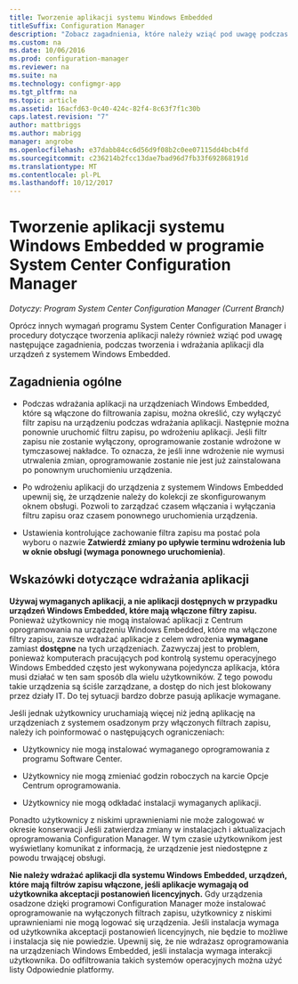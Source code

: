 ```yaml
---
title: Tworzenie aplikacji systemu Windows Embedded
titleSuffix: Configuration Manager
description: "Zobacz zagadnienia, które należy wziąć pod uwagę podczas tworzenia i wdrażania aplikacji dla urządzeń z systemem Windows Embedded."
ms.custom: na
ms.date: 10/06/2016
ms.prod: configuration-manager
ms.reviewer: na
ms.suite: na
ms.technology: configmgr-app
ms.tgt_pltfrm: na
ms.topic: article
ms.assetid: 16acfd63-0c40-424c-82f4-8c63f7f1c30b
caps.latest.revision: "7"
author: mattbriggs
ms.author: mabrigg
manager: angrobe
ms.openlocfilehash: e37dabb84cc6d56d9f08b2c0ee07115dd4bcb4fd
ms.sourcegitcommit: c236214b2fcc13dae7bad96d7fb33f692868191d
ms.translationtype: MT
ms.contentlocale: pl-PL
ms.lasthandoff: 10/12/2017
---
```

# <a name="create-windows-embedded-applications-with-system-center-configuration-manager"></a>Tworzenie aplikacji systemu Windows Embedded w programie System Center Configuration Manager

*Dotyczy: Program System Center Configuration Manager (Current Branch)*

Oprócz innych wymagań programu System Center Configuration Manager i procedury dotyczące tworzenia aplikacji należy również wziąć pod uwagę następujące zagadnienia, podczas tworzenia i wdrażania aplikacji dla urządzeń z systemem Windows Embedded.  

## <a name="general-considerations"></a>Zagadnienia ogólne  

-   Podczas wdrażania aplikacji na urządzeniach Windows Embedded, które są włączone do filtrowania zapisu, można określić, czy wyłączyć filtr zapisu na urządzeniu podczas wdrażania aplikacji. Następnie można ponownie uruchomić filtru zapisu, po wdrożeniu aplikacji. Jeśli filtr zapisu nie zostanie wyłączony, oprogramowanie zostanie wdrożone w tymczasowej nakładce. To oznacza, że jeśli inne wdrożenie nie wymusi utrwalenia zmian, oprogramowanie zostanie nie jest już zainstalowana po ponownym uruchomieniu urządzenia.  

-   Po wdrożeniu aplikacji do urządzenia z systemem Windows Embedded upewnij się, że urządzenie należy do kolekcji ze skonfigurowanym oknem obsługi. Pozwoli to zarządzać czasem włączania i wyłączania filtru zapisu oraz czasem ponownego uruchomienia urządzenia.  

-   Ustawienia kontrolujące zachowanie filtra zapisu ma postać pola wyboru o nazwie **Zatwierdź zmiany po upływie terminu wdrożenia lub w oknie obsługi (wymaga ponownego uruchomienia)**.  

## <a name="tips-for-deploying-applications"></a>Wskazówki dotyczące wdrażania aplikacji  

**Używaj wymaganych aplikacji, a nie aplikacji dostępnych w przypadku urządzeń Windows Embedded, które mają włączone filtry zapisu.** Ponieważ użytkownicy nie mogą instalować aplikacji z Centrum oprogramowania na urządzeniu Windows Embedded, które ma włączone filtry zapisu, zawsze wdrażać aplikacje z celem wdrożenia **wymagane** zamiast **dostępne** na tych urządzeniach. Zazwyczaj jest to problem, ponieważ komputerach pracujących pod kontrolą systemu operacyjnego Windows Embedded często jest wykonywana pojedyncza aplikacja, która musi działać w ten sam sposób dla wielu użytkowników. Z tego powodu takie urządzenia są ściśle zarządzane, a dostęp do nich jest blokowany przez działy IT. Do tej sytuacji bardzo dobrze pasują aplikacje wymagane.

 Jeśli jednak użytkownicy uruchamiają więcej niż jedną aplikację na urządzeniach z systemem osadzonym przy włączonych filtrach zapisu, należy ich poinformować o następujących ograniczeniach:  

-   Użytkownicy nie mogą instalować wymaganego oprogramowania z programu Software Center.  

-   Użytkownicy nie mogą zmieniać godzin roboczych na karcie Opcje Centrum oprogramowania.  

-   Użytkownicy nie mogą odkładać instalacji wymaganych aplikacji.  

Ponadto użytkownicy z niskimi uprawnieniami nie może zalogować w okresie konserwacji Jeśli zatwierdza zmiany w instalacjach i aktualizacjach oprogramowania Configuration Manager. W tym czasie użytkownikom jest wyświetlany komunikat z informacją, że urządzenie jest niedostępne z powodu trwającej obsługi.  

**Nie należy wdrażać aplikacji dla systemu Windows Embedded, urządzeń, które mają filtrów zapisu włączone, jeśli aplikacje wymagają od użytkownika akceptacji postanowień licencyjnych.** Gdy urządzenia osadzone dzięki programowi Configuration Manager może instalować oprogramowanie na wyłączonych filtrach zapisu, użytkownicy z niskimi uprawnieniami nie mogą logować się urządzenia. Jeśli instalacja wymaga od użytkownika akceptacji postanowień licencyjnych, nie będzie to możliwe i instalacja się nie powiedzie. Upewnij się, że nie wdrażasz oprogramowania na urządzeniach Windows Embedded, jeśli instalacja wymaga interakcji użytkownika. Do odfiltrowania takich systemów operacyjnych można użyć listy Odpowiednie platformy.  
